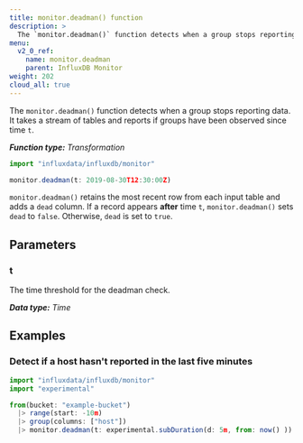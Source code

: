 ```yaml
---
title: monitor.deadman() function
description: >
  The `monitor.deadman()` function detects when a group stops reporting data.
menu:
  v2_0_ref:
    name: monitor.deadman
    parent: InfluxDB Monitor
weight: 202
cloud_all: true
---
```


The `monitor.deadman()` function detects when a group stops reporting data.
It takes a stream of tables and reports if groups have been observed since time `t`.

_**Function type:** Transformation_

```js
import "influxdata/influxdb/monitor"

monitor.deadman(t: 2019-08-30T12:30:00Z)
```

`monitor.deadman()` retains the most recent row from each input table and adds a `dead` column.
If a record appears **after** time `t`, `monitor.deadman()` sets `dead` to `false`.
Otherwise, `dead` is set to `true`.

## Parameters

### t
The time threshold for the deadman check.

_**Data type:** Time_

## Examples

### Detect if a host hasn't reported in the last five minutes
```js
import "influxdata/influxdb/monitor"
import "experimental"

from(bucket: "example-bucket")
  |> range(start: -10m)
  |> group(columns: ["host"])
  |> monitor.deadman(t: experimental.subDuration(d: 5m, from: now() ))
```

